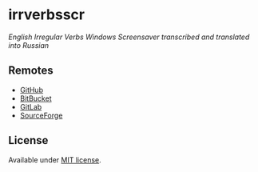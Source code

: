 # irrverbsscr

*English Irregular Verbs Windows Screensaver transcribed and translated into Russian*

## Remotes

* [GitHub](https://github.com/englishextra/irrverbsscr)
* [BitBucket](https://bitbucket.org/englishextra/irrverbsscr)
* [GitLab](https://gitlab.com/englishextra/irrverbsscr)
* [SourceForge](https://sourceforge.net/p/iv-scr-en-ru/code)

## License

Available under [MIT license](https://opensource.org/licenses/MIT).


